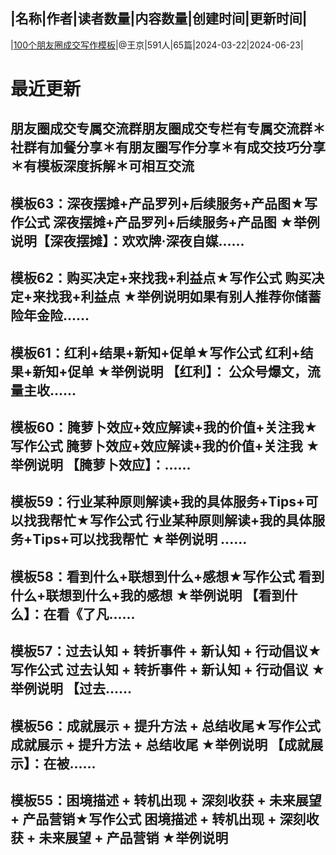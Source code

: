 |名称|作者|读者数量|内容数量|创建时间|更新时间|
---
|[100个朋友圈成交写作模板](https://xiaobot.net/p/xinsheng2020072?refer=0b133df9-27dc-423b-8101-639049001c13)|@王京|591人|65篇|2024-03-22|2024-06-23|

# 最近更新
## 朋友圈成交专属交流群朋友圈成交专栏有专属交流群＊社群有加餐分享＊有朋友圈写作分享＊有成交技巧分享＊有模板深度拆解＊可相互交流
## 模板63：深夜摆摊+产品罗列+后续服务+产品图★写作公式 深夜摆摊+产品罗列+后续服务+产品图 ★举例说明【深夜摆摊】：欢欢牌·深夜自媒......
## 模板62：购买决定+来找我+利益点★写作公式 购买决定+来找我+利益点 ★举例说明如果有别人推荐你储蓄险年金险......
## 模板61：红利+结果+新知+促单★写作公式 红利+结果+新知+促单 ★举例说明 【红利】： 公众号爆文，流量主收......
## 模板60：腌萝卜效应+效应解读+我的价值+关注我★写作公式 腌萝卜效应+效应解读+我的价值+关注我 ★举例说明 【腌萝卜效应】：......
## 模板59：行业某种原则解读+我的具体服务+Tips+可以找我帮忙★写作公式 行业某种原则解读+我的具体服务+Tips+可以找我帮忙 ★举例说明 ......
## 模板58：看到什么+联想到什么+感想★写作公式 看到什么+联想到什么+我的感想 ★举例说明 【看到什么】：在看《了凡......
## 模板57：过去认知 + 转折事件 + 新认知 + 行动倡议★写作公式 过去认知 + 转折事件 + 新认知 + 行动倡议 ★举例说明 【过去......
## 模板56：成就展示 + 提升方法 + 总结收尾★写作公式 成就展示 + 提升方法 + 总结收尾 ★举例说明 【成就展示】：在被......
## 模板55：困境描述 + 转机出现 + 深刻收获 + 未来展望 + 产品营销★写作公式 困境描述 + 转机出现 + 深刻收获 + 未来展望 + 产品营销 ★举例说明 

